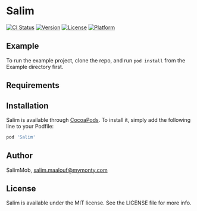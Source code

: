 # Salim

[![CI Status](https://img.shields.io/travis/SalimMob/Salim.svg?style=flat)](https://travis-ci.org/SalimMob/Salim)
[![Version](https://img.shields.io/cocoapods/v/Salim.svg?style=flat)](https://cocoapods.org/pods/Salim)
[![License](https://img.shields.io/cocoapods/l/Salim.svg?style=flat)](https://cocoapods.org/pods/Salim)
[![Platform](https://img.shields.io/cocoapods/p/Salim.svg?style=flat)](https://cocoapods.org/pods/Salim)

## Example

To run the example project, clone the repo, and run `pod install` from the Example directory first.

## Requirements

## Installation

Salim is available through [CocoaPods](https://cocoapods.org). To install
it, simply add the following line to your Podfile:

```ruby
pod 'Salim'
```

## Author

SalimMob, salim.maalouf@mymonty.com

## License

Salim is available under the MIT license. See the LICENSE file for more info.
